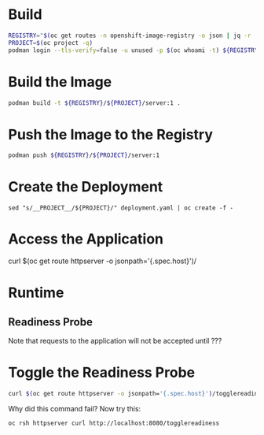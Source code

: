 # Build
```bash
REGISTRY="$(oc get routes -n openshift-image-registry -o json | jq -r '.items[].spec | select(.to.name=="image-registry") | .host')"
PROJECT=$(oc project -q)
podman login --tls-verify=false -u unused -p $(oc whoami -t) ${REGISTRY}
```

# Build the Image
```bash
podman build -t ${REGISTRY}/${PROJECT}/server:1 .
```

# Push the Image to the Registry
```bash
podman push ${REGISTRY}/${PROJECT}/server:1
```

# Create the Deployment
```
sed "s/__PROJECT__/${PROJECT}/" deployment.yaml | oc create -f -
```
# Access the Application
curl $(oc get route httpserver -o jsonpath='{.spec.host}')/

# Runtime
## Readiness Probe
Note that requests to the application will not be accepted until ???

# Toggle the Readiness Probe
```bash
curl $(oc get route httpserver -o jsonpath='{.spec.host}')/togglereadiness
```
Why did this command fail?
Now try this:
```bash
oc rsh httpserver curl http://localhost:8080/togglereadiness
```
